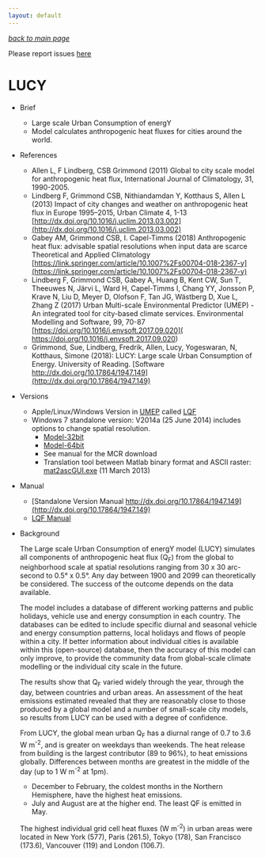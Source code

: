 ```yaml
---
layout: default
---
```

[*back to main page*](./)

Please report issues [here](https://github.com/Urban-Meteorology-Reading/Urban-Meteorology-Reading.github.io/issues)


# LUCY

* Brief
   * Large scale Urban Consumption of energY
   * Model calculates anthropogenic heat fluxes for cities around the world.

* References
   * Allen L, F Lindberg, CSB Grimmond (2011) Global to city scale model for anthropogenic heat flux, International Journal of Climatology, 31, 1990-2005.
   * Lindberg F, Grimmond CSB, Nithiandamdan Y, Kotthaus S, Allen L (2013) Impact of city changes and weather on anthropogenic heat flux in Europe 1995–2015, Urban Climate 4, 1-13 [http://dx.doi.org/10.1016/j.uclim.2013.03.002](http://dx.doi.org/10.1016/j.uclim.2013.03.002)
   * Gabey AM, Grimmond CSB, I. Capel-Timms (2018) Anthropogenic heat flux: advisable spatial resolutions when input data
are scarce Theoretical and Applied Climatology [https://link.springer.com/article/10.1007%2Fs00704-018-2367-y](https://link.springer.com/article/10.1007%2Fs00704-018-2367-y)
   * Lindberg F, Grimmond CSB, Gabey A, Huang B, Kent CW, Sun T, Theeuwes N, Järvi L, Ward H, Capel-Timms I, Chang YY, Jonsson P, Krave N, Liu D, Meyer D, Olofson F, Tan JG, Wästberg D, Xue L, Zhang Z (2017) Urban Multi-scale Environmental Predictor (UMEP) - An integrated tool for city-based climate services.  Environmental Modelling and Software, 99, 70-87 [https://doi.org/10.1016/j.envsoft.2017.09.020]( https://doi.org/10.1016/j.envsoft.2017.09.020) 
   * 	Grimmond, Sue, Lindberg, Fredrik, Allen, Lucy, Yogeswaran, N, Kotthaus, Simone (2018): LUCY: Large scale Urban Consumption of Energy. University of Reading. [Software http://dx.doi.org/10.17864/1947.149](http://dx.doi.org/10.17864/1947.149)

* Versions
   * Apple/Linux/Windows Version in [UMEP](https://umep-docs.readthedocs.io) called [LQF](http://umep-docs.readthedocs.io/en/latest/OtherManuals/LQF_Manual.html#lqf-manual)
   * Windows 7 standalone version: V2014a (25 June 2014) includes options to change spatial resolution.
     * [Model-32bit](http://researchdata.reading.ac.uk/149/3/LUCYSetup32bit.exe.zip)
     * [Model-64bit](http://researchdata.reading.ac.uk/149/2/LUCYSetup64bit.exe.zip)
     * See manual for the MCR download
     * Translation tool between Matlab binary format and ASCII raster: [mat2ascGUI.exe](http://researchdata.reading.ac.uk/149/4/mat2ascGUI.exe.zip) (11 March 2013)


* Manual
   *  [Standalone Version Manual http://dx.doi.org/10.17864/1947.149](http://dx.doi.org/10.17864/1947.149)
   *  [LQF Manual](http://umep-docs.readthedocs.io/en/latest/OtherManuals/LQF_Manual.html#lqf-manual)

* Background

  The Large scale Urban Consumption of energY model (LUCY) simulates all components of anthropogenic heat flux (Q<sub>F</sub>) from the global to neighborhood scale at spatial resolutions ranging from 30 x 30 arc-second to 0.5° x 0.5°. Any day between 1900 and 2099 can theoretically be considered. The success of the outcome depends on the data available.

  The model includes a database of different working patterns and public holidays, vehicle use and energy consumption in each country. The databases can be edited to include specific diurnal and seasonal vehicle and energy consumption patterns, local holidays and flows of people within a city. If better information about individual cities is available within this (open-source) database, then the accuracy of this model can only improve, to provide the community data from global-scale climate modelling or the individual city scale in the future.

  The results show that Q<sub>F</sub> varied widely through the year, through the day, between countries and urban areas. An assessment of the heat emissions estimated revealed that they are reasonably close to those produced by a global model and a number of small-scale city models, so results from LUCY can be used with a degree of confidence.

  From LUCY, the global mean urban Q<sub>F</sub> has a diurnal range of 0.7 to 3.6 W m<sup>-2</sup>, and is greater on weekdays than weekends. The heat release from building is the largest contributor (89 to 96%), to heat emissions globally. Differences between months are greatest in the middle of the day (up to 1 W m<sup>-2</sup> at 1pm).
    * December to February, the coldest months in the Northern Hemisphere, have the highest heat emissions.
    * July and August are at the higher end. The least QF is emitted in May.

  The highest individual grid cell heat fluxes (W m<sup>-2</sup>) in urban areas were located in New York (577), Paris (261.5), Tokyo (178), San Francisco (173.6), Vancouver (119) and London (106.7).




